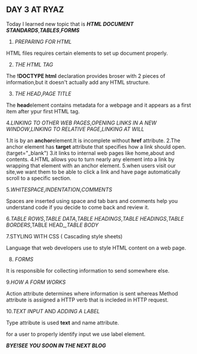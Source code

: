 ## DAY 3 AT RYAZ

Today I learned new topic that is **_HTML DOCUMENT STANDARDS_**,**_TABLES_**,**_FORMS_**

1. _PREPARING FOR HTML_

HTML files requires certain elements to set up document properly.

2. _THE HTML TAG_

The **!DOCTYPE html** declaration provides broser with 2 pieces of information,but it doesn't actually add any HTML structure.

3. _THE HEAD_,_PAGE TITLE_
 
The **head**element contains metadata for a webpage and it appears as a first item after ypur first HTML tag.

4._LINKING TO OTHER WEB PAGES_,_OPENING LINKS IN A NEW WINDOW_,_LINKING TO RELATIVE PAGE_,_LINKING AT WILL_

1.It is by an **anchor**element.It is incomplete without **href** attribute.
2.The anchor element has **target** attribute that specifies how a link should open.(target="_blank")
3.it links to internal web pages like home,about and contents.
4.HTML allows you to turn nearly any element into a link by wrapping that element with an anchor element.
5.when users visit our site,we want them to be able to click a link and have page automatically scroll to a specific section.

5._WHITESPACE_,_INDENTATION_,_COMMENTS_

Spaces are inserted using space and tab bars and comments help you understand code if you decide to come back and review it.

6._TABLE ROWS_,_TABLE DATA_,_TABLE HEADINGS_,_TABLE HEADINGS_,_TABLE BORDERS_,TABLE HEAD_,_TABLE BODY_

7.STYLING WITH CSS ( Cascading style sheets)

Language that web developers use to style HTML content on a web page.

8. _FORMS_

It is responsible for collecting information to send somewhere else.

9._HOW A FORM WORKS_

Action attribute determines where information is sent whereas Method attribute is assigned a HTTP verb that is incleded in HTTP request.

10._TEXT INPUT_ AND _ADDING A LABEL_

Type attribute is used **text** and name attribute.

for a user to properly identify input we use label element.


**_BYE!SEE YOU SOON IN THE NEXT BLOG_**









